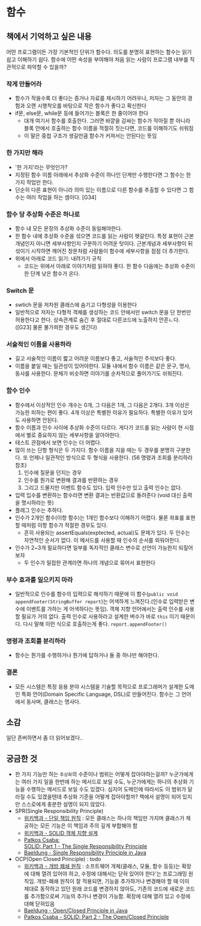 # 함수
## 책에서 기억하고 싶은 내용
어떤 프로그램이든 가장 기본적인 단위가 함수다.
의도를 분명히 표현하는 함수는 읽기 쉽고 이해하기 쉽다.
함수에 어떤 속성을 부여해야 처음 읽는 사람이 프로그램 내부를 직관적으로 파악할 수 있을까?
### 작게 만들어라
- 함수가 작을수록 더 좋다는 증거나 자료를 제시하기 어려우나, 저자는 그 동안의 경험과 오랜 시행착오를 바탕으로 작은 함수가 좋다고 확신한다
- if문, else문, while문 등에 들어가는 블록은 한 줄이어야 한다
  - 대개 여기서 함수를 호출한다. 그러면 바깥을 감싸는 함수가 작아질 뿐 아니라 블록 안에서 호출하는 함수 이름을 적절히 짓는다면, 코드를 이해하기도 쉬워짐
  - 이 말은 중첩 구조가 생길만큼 함수가 커져서는 안된다는 뜻임
### 한 가지만 해라
- '한 가지'라는 무엇인가?
- 지정된 함수 이름 아래에서 추상화 수준이 하나인 단계만 수행한다면 그 함수는 한 가지 작업만 한다.
- 단순히 다른 표현이 아니라 의미 있는 이름으로 다른 함수를 추출할 수 있다면 그 함수는 여러 작업을 하는 셈이다. [G34]
### 함수 당 추상화 수준은 하나로
- 함수 내 모든 문장의 추상화 수준이 동일해야한다.
- 한 함수 내에 추상화 수준을 섞으면 코드를 읽는 사람이 헷갈린다. 특정 표현이 근본 개념인지 아니면 세부사항인지 구분하기 어려운 탓이다. 근본개념과 세부사항이 뒤섞이기 시작하면 깨어진 창문처럼 사람들이 함수에 세부사항을 점점 더 추가한다.
- 위에서 아래로 코드 읽기: 내려가기 규칙
  - 코드는 위에서 아래로 이야기처럼 읽혀야 좋다. 한 함수 다음에는 추상화 수준이 한 단계 낮은 함수가 온다.
### Switch 문
- swtich 문을 저차원 클래스에 숨기고 다형성을 이용한다
- 일반적으로 저자는 다형적 객체를 생성하는 코드 안에서만 switch 문을 단 한번만 허용한다고 한다. 상속관계로 숨긴 후 절대로 다른코드에 노출하지 안흔ㄴ다. ([G23] 물론 불가피한 경우도 생긴다)
### 서술적인 이름을 사용하라
- 길고 서술적인 이름이 짧고 어려운 이름보다 좋고, 서술적인 주석보다 좋다.
- 이름을 붙일 때는 일관성이 있어야한다. 모듈 내에서 함수 이름은 같은 문구, 명사, 동사를 사용한다. 문체가 비슷하면 이야기를 순차적으로 풀어가기도 쉬워진다.
### 함수 인수
- 함수에서 이상적인 인수 개수는 0개, 그 다음은 1개, 그 다음은 2개다. 3개 이상은 가능한 피하는 편이 좋다. 4개 이상은 특별한 이유가 필요하다. 특별한 이유가 있어도 사용하면 안된다.
- 함수 이름과 인수 사이에 추상화 수준이 다르다. 게다가 코드를 읽는 사람이 현 시점에서 별로 중요하지 않는 세부사항을 알아야한다.
- 테스트 관점에서 보면 인수는 더 어렵다.
- 많이 쓰는 단항 형식은 두 가지다. 함수 이름을 지을 때는 두 경우를 분명히 구분한다. 또 언제나 일관적인 방식으로 두 형식을 사용한다. (56 명령과 조회를 분리하라 참조)
  1. 인수에 질문을 던지는 경우
  2. 인수를 뭔가로 변환해 결과를 반환하는 경우
  3. 그리고 드물지만 이벤트 함수도 있다. 입력 인수만 있고 출력 인수는 없다.
- 입력 입수를 변환하는 함수라면 변환 결과는 반환값으로 돌려준다 (void 대신 출력을 명시하라는 뜻)
- 플래그 인수는 추하다. 
- 인수가 2개인 함수(이항 함수)는 1개인 함수보다 이해하기 어렵다. 물론 좌표를 표현할 때처럼 이항 함수가 적절한 경우도 있다.
  - 흔히 사용되는 assertEquals(exptected, actual)도 문제가 있다. 두 인수는 자연적인 순서가 없다. 이 메서드를 사용할 때 인수의 순서를 외워야한다.
- 인수가 2~3개 필요하다면 일부를 독자적인 클래스 변수로 선언이 가능한지 되짚어보자
  - 두 인수가 밀접한 관계라면 하나의 개념으로 묶어서 표현한다
### 부수 효과를 일으키지 마라
- 일반적으로 인수를 함수의 입력으로 해석하기 때문에 이 함수(`public void appendFooter(StringBuffer report`)는 어색하게 느껴진다.(인수로 입력받은 변수에 이벤트를 가하는 게 어색하다는 뜻임). 객체 지향 언어에서는 출력 인수를 사용할 필요가 거의 없다. 출력 인수로 사용하라고 설계한 벼수가 바로 `this` 이기 때문이다. 다시 말해 이런 식으로 호출하는게 좋다. `report.appendFooter()`
### 명령과 조회를 분리하라
- 함수는 뭔가를 수행하거나 뭔가에 답하거나 둘 중 하나만 해야한다.
### 결론
- 모든 시스템은 특정 응용 분야 시스템을 기술할 목적으로 프로그래머가 설계한 도메인 특화 언어(Domain Specific Language, DSL)로 만들어진다. 함수는 그 언어에서 동사며, 클래스는 명사다.


## 소감
일단 존버하면서 좀 더 읽어보겠다..

## 궁금한 것
- 한 가지 기능만 하는 `추상화`의 수준이나 범위는 어떻게 잡아야하는걸까? 누군가에게는 여러 가지 일을 한번에 하는 메서드로 보일 수도, 누군가에게는 하나의 추상화 기능을 수행하는 메서드로 보일 수도 있겠다. 심지어 도메인에 따라서도 이 범위가 달라질 수도 있겠을텐데 추상화 기준을 어떻게 잡아야할까? 책에서 설명이 되어 있지만 스스로에게 충분한 설명이 되지 않았다.
- SPR(Single Responsibility Principle)
  - [위키백과 - 단일 책임 원칙](https://ko.wikipedia.org/wiki/%EB%8B%A8%EC%9D%BC_%EC%B1%85%EC%9E%84_%EC%9B%90%EC%B9%99) : 모든 클래스는 하나의 책임만 가지며 클래스가 제공하는 모든 기능은 이 책임과 주의 깊게 부합해야 함
  - [위키백과 - SOLID 객체 지향 설계](`https://ko.wikipedia.org/wiki/SOLID_(%EA%B0%9D%EC%B2%B4_%EC%A7%80%ED%96%A5_%EC%84%A4%EA%B3%84)`)
  - [Patkos Csaba: 	
SOLID: Part 1 - The Single Responsibility Principle](https://code.tutsplus.com/ko/tutorials/solid-part-1-the-single-responsibility-principle--net-36074)
  - [Baeldung - Single Responsibility Principle in Java](https://www.baeldung.com/java-single-responsibility-principle)
- OCP(Open Closed Principle) : todo
  - [위키백과 - 개방 폐쇄 원칙](https://ko.wikipedia.org/wiki/%EA%B0%9C%EB%B0%A9-%ED%8F%90%EC%87%84_%EC%9B%90%EC%B9%99) : 소프트웨어 개체(클래스, 모듈, 함수 등등)는 확장에 대해 열려 있어야 하고, 수정에 대해서는 닫혀 있어야 한다'는 프로그래밍 원칙임. 개방-폐쇄 원칙이 잘 적용되면, 기능을 추가하거나 변경해야 할 때 이미 제대로 동작하고 있던 원래 코드를 변경하지 않아도, 기존의 코드에 새로운 코드를 추가함으로써 기능의 추가나 변경이 가능함. 확장에 대해 열려 있고 수정에 대해 닫혀있음
  - [Baeldung - Open/Closed Principle in Java](https://www.baeldung.com/java-open-closed-principle)
  - [Patkos Csaba - SOLID: Part 2 - The Open/Closed Principle](https://code.tutsplus.com/tutorials/solid-part-2-the-openclosed-principle--net-36600)

